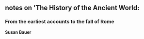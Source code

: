 ## notes on 'The History of the Ancient World:
### From the earliest accounts to the fall of Rome
**Susan Bauer**
